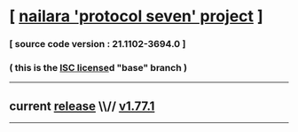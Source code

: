 
# [ [nailara 'protocol seven' project](http://nailara.network/) ]

### [ source code version : 21.1102-3694.0 ]

### ( this is the [ISC license](license)d "base" branch )
---
## current [release](https://github.com/taekiten/nailara/releases) \\\\// [v1.77.1](https://github.com/taekiten/nailara/releases/tag/v1.77.1)
---
